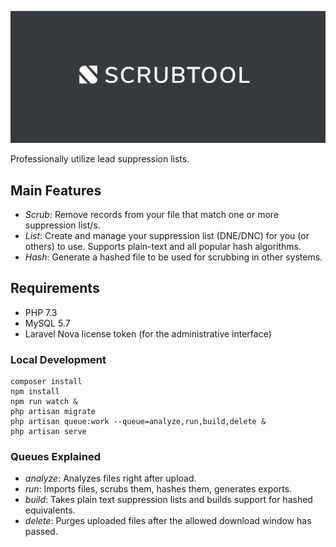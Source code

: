 ![Scrubtool](./public/img/logo-social.png)

Professionally utilize lead suppression lists.

## Main Features

* *Scrub*: Remove records from your file that match one or more suppression list/s.
* *List*: Create and manage your suppression list (DNE/DNC) for you (or others) to use. Supports plain-text and all popular hash algorithms.
* *Hash*: Generate a hashed file to be used for scrubbing in other systems.

## Requirements

* PHP 7.3
* MySQL 5.7
* Laravel Nova license token (for the administrative interface)

### Local Development

    composer install
    npm install
    npm run watch &
    php artisan migrate
    php artisan queue:work --queue=analyze,run,build,delete &
    php artisan serve

### Queues Explained

* *analyze*: Analyzes files right after upload.
* *run*: Imports files, scrubs them, hashes them, generates exports.
* *build*: Takes plain text suppression lists and builds support for hashed equivalents.
* *delete*: Purges uploaded files after the allowed download window has passed.
